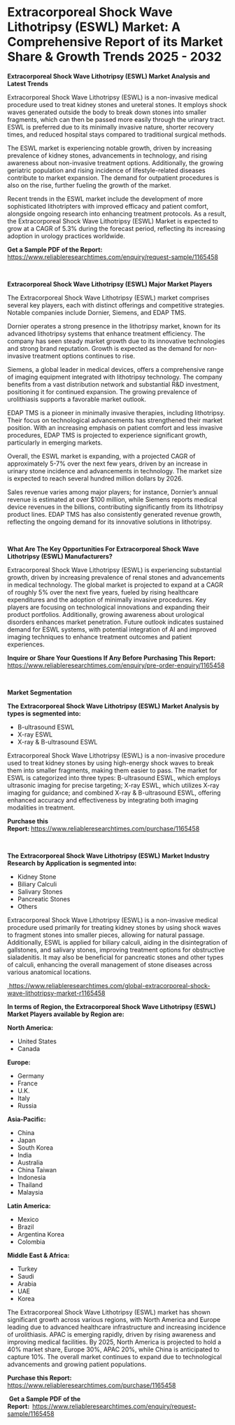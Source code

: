 <p><h1>Extracorporeal Shock Wave Lithotripsy (ESWL) Market: A Comprehensive Report of its Market Share & Growth Trends 2025 - 2032</h1></p><p><strong>Extracorporeal Shock Wave Lithotripsy (ESWL) Market Analysis and Latest Trends</strong></p>
<p><p>Extracorporeal Shock Wave Lithotripsy (ESWL) is a non-invasive medical procedure used to treat kidney stones and ureteral stones. It employs shock waves generated outside the body to break down stones into smaller fragments, which can then be passed more easily through the urinary tract. ESWL is preferred due to its minimally invasive nature, shorter recovery times, and reduced hospital stays compared to traditional surgical methods.</p><p>The ESWL market is experiencing notable growth, driven by increasing prevalence of kidney stones, advancements in technology, and rising awareness about non-invasive treatment options. Additionally, the growing geriatric population and rising incidence of lifestyle-related diseases contribute to market expansion. The demand for outpatient procedures is also on the rise, further fueling the growth of the market.</p><p>Recent trends in the ESWL market include the development of more sophisticated lithotripters with improved efficacy and patient comfort, alongside ongoing research into enhancing treatment protocols. As a result, the Extracorporeal Shock Wave Lithotripsy (ESWL) Market is expected to grow at a CAGR of 5.3% during the forecast period, reflecting its increasing adoption in urology practices worldwide.</p></p>
<p><strong>Get a Sample PDF of the Report:&nbsp;</strong> <a href="https://www.reliableresearchtimes.com/enquiry/request-sample/1165458?utm_campaign=2646&utm_medium=2&utm_source=Github&utm_content=ia&utm_term=13042025&utm_id=extracorporeal-shock-wave-lithotripsy-eswl">https://www.reliableresearchtimes.com/enquiry/request-sample/1165458</a></p>
<p>&nbsp;</p>
<p><strong>Extracorporeal Shock Wave Lithotripsy (ESWL) Major Market Players</strong></p>
<p><p>The Extracorporeal Shock Wave Lithotripsy (ESWL) market comprises several key players, each with distinct offerings and competitive strategies. Notable companies include Dornier, Siemens, and EDAP TMS.</p><p>Dornier operates a strong presence in the lithotripsy market, known for its advanced lithotripsy systems that enhance treatment efficiency. The company has seen steady market growth due to its innovative technologies and strong brand reputation. Growth is expected as the demand for non-invasive treatment options continues to rise.</p><p>Siemens, a global leader in medical devices, offers a comprehensive range of imaging equipment integrated with lithotripsy technology. The company benefits from a vast distribution network and substantial R&D investment, positioning it for continued expansion. The growing prevalence of urolithiasis supports a favorable market outlook.</p><p>EDAP TMS is a pioneer in minimally invasive therapies, including lithotripsy. Their focus on technological advancements has strengthened their market position. With an increasing emphasis on patient comfort and less invasive procedures, EDAP TMS is projected to experience significant growth, particularly in emerging markets.</p><p>Overall, the ESWL market is expanding, with a projected CAGR of approximately 5-7% over the next few years, driven by an increase in urinary stone incidence and advancements in technology. The market size is expected to reach several hundred million dollars by 2026.</p><p>Sales revenue varies among major players; for instance, Dornier’s annual revenue is estimated at over $100 million, while Siemens reports medical device revenues in the billions, contributing significantly from its lithotripsy product lines. EDAP TMS has also consistently generated revenue growth, reflecting the ongoing demand for its innovative solutions in lithotripsy.</p></p>
<p>&nbsp;</p>
<p><strong>What Are The Key Opportunities For Extracorporeal Shock Wave Lithotripsy (ESWL) Manufacturers?</strong></p>
<p><p>Extracorporeal Shock Wave Lithotripsy (ESWL) is experiencing substantial growth, driven by increasing prevalence of renal stones and advancements in medical technology. The global market is projected to expand at a CAGR of roughly 5% over the next five years, fueled by rising healthcare expenditures and the adoption of minimally invasive procedures. Key players are focusing on technological innovations and expanding their product portfolios. Additionally, growing awareness about urological disorders enhances market penetration. Future outlook indicates sustained demand for ESWL systems, with potential integration of AI and improved imaging techniques to enhance treatment outcomes and patient experiences.</p></p>
<p><strong>Inquire or Share Your Questions If Any Before Purchasing This Report:</strong> <a href="https://www.reliableresearchtimes.com/enquiry/pre-order-enquiry/1165458?utm_campaign=2646&utm_medium=2&utm_source=Github&utm_content=ia&utm_term=13042025&utm_id=extracorporeal-shock-wave-lithotripsy-eswl">https://www.reliableresearchtimes.com/enquiry/pre-order-enquiry/1165458</a></p>
<p>&nbsp;</p>
<p><strong>Market Segmentation</strong></p>
<p><strong>The Extracorporeal Shock Wave Lithotripsy (ESWL) Market Analysis by types is segmented into:</strong></p>
<p><ul><li>B-ultrasound ESWL</li><li>X-ray ESWL</li><li>X-ray & B-ultrasound ESWL</li></ul></p>
<p><p>Extracorporeal Shock Wave Lithotripsy (ESWL) is a non-invasive procedure used to treat kidney stones by using high-energy shock waves to break them into smaller fragments, making them easier to pass. The market for ESWL is categorized into three types: B-ultrasound ESWL, which employs ultrasonic imaging for precise targeting; X-ray ESWL, which utilizes X-ray imaging for guidance; and combined X-ray & B-ultrasound ESWL, offering enhanced accuracy and effectiveness by integrating both imaging modalities in treatment.</p></p>
<p><strong>Purchase this Report:&nbsp;</strong><a href="https://www.reliableresearchtimes.com/purchase/1165458?utm_campaign=2646&utm_medium=2&utm_source=Github&utm_content=ia&utm_term=13042025&utm_id=extracorporeal-shock-wave-lithotripsy-eswl">https://www.reliableresearchtimes.com/purchase/1165458</a></p>
<p>&nbsp;</p>
<p><strong>The Extracorporeal Shock Wave Lithotripsy (ESWL) Market Industry Research by Application is segmented into:</strong></p>
<p><ul><li>Kidney Stone</li><li>Biliary Calculi</li><li>Salivary Stones</li><li>Pancreatic Stones</li><li>Others</li></ul></p>
<p><p>Extracorporeal Shock Wave Lithotripsy (ESWL) is a non-invasive medical procedure used primarily for treating kidney stones by using shock waves to fragment stones into smaller pieces, allowing for natural passage. Additionally, ESWL is applied for biliary calculi, aiding in the disintegration of gallstones, and salivary stones, improving treatment options for obstructive sialadenitis. It may also be beneficial for pancreatic stones and other types of calculi, enhancing the overall management of stone diseases across various anatomical locations.</p></p>
<p><a href="https://www.reliableresearchtimes.com/global-extracorporeal-shock-wave-lithotripsy-market-r1165458?utm_campaign=2646&utm_medium=2&utm_source=Github&utm_content=ia&utm_term=13042025&utm_id=extracorporeal-shock-wave-lithotripsy-eswl">&nbsp;https://www.reliableresearchtimes.com/global-extracorporeal-shock-wave-lithotripsy-market-r1165458</a></p>
<p><strong>In terms of Region, the Extracorporeal Shock Wave Lithotripsy (ESWL) Market Players available by Region are:</strong></p>
<p>
    <p> <strong> North America: </strong>
        <ul>
            <li>United States</li>
            <li>Canada</li>
        </ul>
        </p> 
    <p> <strong> Europe: </strong>
        <ul>
            <li>Germany</li>
            <li>France</li>
            <li>U.K.</li>
            <li>Italy</li>
            <li>Russia</li>
        </ul>
        </p> 
    <p> <strong> Asia-Pacific: </strong>
        <ul>
            <li>China</li>
            <li>Japan</li>
            <li>South Korea</li>
            <li>India</li>
            <li>Australia</li>
            <li>China Taiwan</li>
            <li>Indonesia</li>
            <li>Thailand</li>
            <li>Malaysia</li>
        </ul>
        </p> 
    <p> <strong> Latin America: </strong>
        <ul>
            <li>Mexico</li>
            <li>Brazil</li>
            <li>Argentina Korea</li>
            <li>Colombia</li>
        </ul>
        </p> 
    <p> <strong> Middle East & Africa: </strong>
        <ul>
            <li>Turkey</li>
            <li>Saudi</li>
            <li>Arabia</li>
            <li>UAE</li>
            <li>Korea</li>
        </ul>
    </p>
    </p>
<p><p>The Extracorporeal Shock Wave Lithotripsy (ESWL) market has shown significant growth across various regions, with North America and Europe leading due to advanced healthcare infrastructure and increasing incidence of urolithiasis. APAC is emerging rapidly, driven by rising awareness and improving medical facilities. By 2025, North America is projected to hold a 40% market share, Europe 30%, APAC 20%, while China is anticipated to capture 10%. The overall market continues to expand due to technological advancements and growing patient populations.</p></p>
<p><strong>Purchase this Report: </strong><a href="https://www.reliableresearchtimes.com/purchase/1165458?utm_campaign=2646&utm_medium=2&utm_source=Github&utm_content=ia&utm_term=13042025&utm_id=extracorporeal-shock-wave-lithotripsy-eswl">https://www.reliableresearchtimes.com/purchase/1165458</a></p>
<p>&nbsp;<strong>Get a Sample PDF of the Report:&nbsp;&nbsp;</strong><a href="https://www.reliableresearchtimes.com/enquiry/request-sample/1165458?utm_campaign=2646&utm_medium=2&utm_source=Github&utm_content=ia&utm_term=13042025&utm_id=extracorporeal-shock-wave-lithotripsy-eswl">https://www.reliableresearchtimes.com/enquiry/request-sample/1165458</a></p>
<p><strong></strong></p>
<p><p></p><p></p><p></p></p>